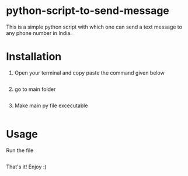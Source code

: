 # python-script-to-send-message
This is a simple python script with which one can send a text message to any phone number in India.

# Installation
1. Open your terminal and copy paste the command given below
```git clone https://github.com/hash30/python-script-to-send-message.git
```
2. go to main folder
```cd python-script-to-send-message
```

3. Make main py file excecutable
```chmod +x SmsVEPERS.py
```

# Usage
Run the file
```./SmsVEPERS.py
```

That's it! Enjoy :)

